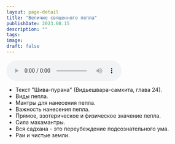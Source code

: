 ```yaml
---
layout: page-detail
title: "Величие священного пепла"
publishDate: 2023.08.15
description: ""
tags:
image:
draft: false
---
```


<audio title="2023.08.15 - Величие священного пепла.mp3" src="https://filer-api.advayta.org/v1.0/public/files/74692" controls=""></audio>

* Текст "Шива-пурана" (Видьешвара-самхита, глава 24).
* Виды пепла.
* Мантры для нанесения пепла.
* Важность нанесения пепла.
* Прямое, эзотерическое и физическое значение пепла.
* Сила махамантры.
* Вся садхана - это переубеждение подсознательного ума.
* Раи и чистые земли.

  
